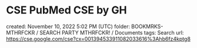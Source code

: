 # CSE PubMed CSE by GH

created: November 10, 2022 5:02 PM (UTC)
folder: BOOKMRKS-MTHRFCKR / SEARCH PARTY MTHRFCKR! / Documents
tags: Search
url: https://cse.google.com/cse?cx=001394533911082033616%3Ahb6fz4kptg8